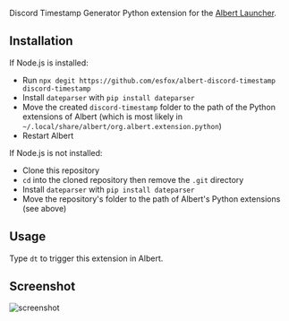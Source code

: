 Discord Timestamp Generator Python extension for the [Albert Launcher](https://albertlauncher.github.io).

## Installation
If Node.js is installed:
- Run `npx degit https://github.com/esfox/albert-discord-timestamp discord-timestamp`
- Install `dateparser` with `pip install dateparser`
- Move the created `discord-timestamp` folder to the path of the Python extensions of Albert (which is most likely in `~/.local/share/albert/org.albert.extension.python`)
- Restart Albert

If Node.js is not installed:
- Clone this repository
- `cd` into the cloned repository then remove the `.git` directory
- Install `dateparser` with `pip install dateparser`
- Move the repository's folder to the path of Albert's Python extensions (see above)

## Usage
Type `dt` to trigger this extension in Albert.

## Screenshot
![screenshot](https://i.imgur.com/UmUn8SC.png)
